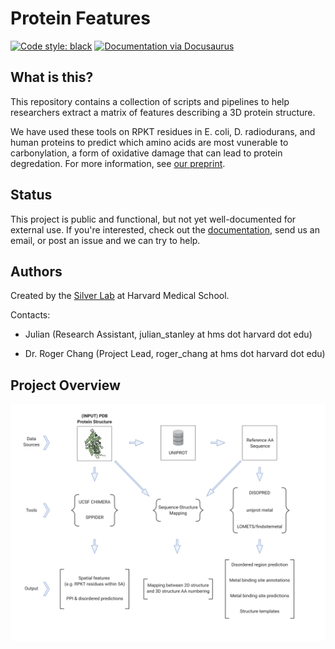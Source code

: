 # Protein Features

[![Code style: black](https://img.shields.io/badge/code%20style-black-000000.svg)](https://github.com/ambv/black)
[![Documentation via Docusaurus](https://img.shields.io/badge/Documentation-Docusaurus-blue)](https://julianstanley.github.io/ProteinFeatures/)

## What is this?

This repository contains a collection of scripts and pipelines to help researchers extract a matrix of features describing a 3D protein structure.

We have used these tools on RPKT residues in E. coli, D. radiodurans, and human proteins to predict which amino acids are most vunerable to carbonylation, a form of oxidative damage that can lead to protein degredation. For more information, see [our preprint](https://www.biorxiv.org/content/10.1101/2020.03.09.983213v1.abstract).

## Status

This project is public and functional, but not yet well-documented for external use. If you're interested, check out the [documentation](https://julianstanley.github.io/ProteinFeatures/), send us an email, or post an issue and we can try to help.

## Authors

Created by the [Silver Lab](http://silver.med.harvard.edu/) at Harvard Medical School.

Contacts:

* Julian (Research Assistant, julian_stanley at hms dot harvard dot edu)

* Dr. Roger Chang (Project Lead, roger_chang at hms dot harvard dot edu)

## Project Overview

![The Project Overview Image](./docs/assets/Protein_Features.png)
